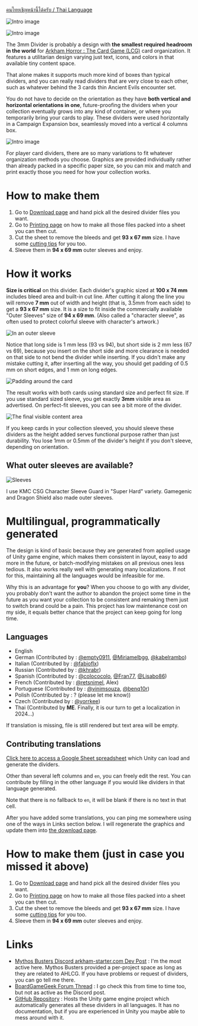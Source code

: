[คนไทยเชิญหน้านี้ได้ครับ / Thai Language](./divider/th)

![Intro image](../../../static/image/documentation/divider/head1.webp)

![Intro image](../../../static/image/documentation/divider/head2.webp)

The 3mm Divider is probably a design with **the smallest required headroom in the world** for [Arkham Horror : The Card Game (LCG)](https://www.fantasyflightgames.com/en/products/arkham-horror-the-card-game/) card organization. It features a utilitarian design varying just text, icons, and colors in that available tiny content space.

That alone makes it supports much more kind of boxes than typical dividers, and you can really read dividers that are very close to each other, such as whatever behind the 3 cards thin Ancient Evils encounter set.

You do not have to decide on the orientation as they have **both vertical and horizontal orientations in one**, future-proofing the dividers when your collection eventually grows into any kind of container, or where you temporarily bring your cards to play. These dividers were used horizontally in a Campaign Expansion box, seamlessly moved into a vertical 4 columns box.

![Intro image](../../../static/image/documentation/divider/head3.webp)

For player card dividers, there are so many variations to fit whatever organization methods you choose. Graphics are provided individually rather than already packed in a specific paper size, so you can mix and match and print exactly those you need for how your collection works.

# How to make them

1. Go to [Download page](./divider/download) and hand pick all the desired divider files you want.
2. Go to [Printing page](./divider/print) on how to make all those files packed into a sheet you can then cut.
3. Cut the sheet to remove the bleeds and get **93 x 67 mm** size. I have some [cutting tips](./divider/cut) for you too.
4. Sleeve them in **94 x 69 mm** outer sleeves and enjoy.

# How it works

**Size is critical** on this divider. Each divider's graphic sized at **100 x 74 mm** includes bleed area and built-in cut line. After cutting it along the line you will remove **7 mm** out of width and height (that is, 3.5mm from each side) to get a **93 x 67 mm** size. It is a size to fit inside the commercially available "Outer Sleeves" size of **94 x 69 mm**. (Also called a "character sleeve", as often used to protect colorful sleeve with character's artwork.)

![In an outer sleeve](../../../static/image/documentation/divider/how1.webp)

Notice that long side is 1 mm less (93 vs 94), but short side is 2 mm less (67 vs 69), because you insert on the short side and more clearance is needed on that side to not bend the divider while inserting. If you didn't make any mistake cutting it, after inserting all the way, you should get padding of 0.5 mm on short edges, and 1 mm on long edges.

![Padding around the card](../../../static/image/documentation/divider/in-sleeve.webp)

The result works with both cards using standard size and perfect fit size. If you use standard sized sleeve, you get exactly **3mm** visible area as advertised. On perfect-fit sleeves, you can see a bit more of the divider.

![The final visible content area](../../../static/image/documentation/divider/sleeve-height.webp)

If you keep cards in your collection sleeved, you should sleeve these dividers as the height added serves functional purpose rather than just durability. You lose 1mm or 0.5mm of the divider's height if you don't sleeve, depending on orientation.

## What outer sleeves are available?

![Sleeves](../../../static/image/documentation/divider/sleeves.webp)

I use KMC CSG Character Sleeve Guard in "Super Hard" variety. Gamegenic and Dragon Shield also made outer sleeves.

# Multilingual, programmatically generated

The design is kind of basic because they are generated from applied usage of Unity game engine, which makes them consistent in layout, easy to add more in the future, or batch-modifying mistakes on all previous ones less tedious. It also works really well with generating many localizations. If not for this, maintaining all the languages would be infeasible for me.

Why this is an advantage for **you**? When you choose to go with any divider, you probably don't want the author to abandon the project some time in the future as you want your collection to be consistent and remaking them just to switch brand could be a pain. This project has low maintenance cost on my side, it equals better chance that the project can keep going for long time.

## Languages

- English
- German (Contributed by : [@empty0911](https://boardgamegeek.com/user/empty0911), [@Miriamelbgg](https://boardgamegeek.com/user/Miriamelbgg), [@kabelrambo](https://boardgamegeek.com/user/kabelrambo))
- Italian (Contributed by : [@fabioflx](https://boardgamegeek.com/user/fabioflx))
- Russian (Contributed by : [@khrabr](https://boardgamegeek.com/user/khrabr))
- Spanish (Contributed by : [@colococolo](https://boardgamegeek.com/user/colococolo), [@Fran77](https://boardgamegeek.com/user/Fran77), [@Lisabo86](https://boardgamegeek.com/user/Lisabo86))
- French (Contributed by : [@retsnimel](https://boardgamegeek.com/user/retsnimel), Alex)
- Portuguese (Contributed by : [@vinimsouza](https://boardgamegeek.com/user/vinimsouza), [@benq10r](https://boardgamegeek.com/user/benq10r))
- Polish (Contributed by : ? (please let me know))
- Czech (Contributed by : [@yorrkee](https://boardgamegeek.com/user/yorrkee))
- Thai (Contributed by **ME**. Finally, it is our turn to get a localization in 2024...)

If translation is missing, file is still rendered but text area will be empty.

## Contributing translations

[Click here to access a Google Sheet spreadsheet](https://docs.google.com/spreadsheets/d/1jA8786alNXLDSA-LVSh4HzJ6gza1JqO1_XyImz7ncaE/edit) which Unity can load and generate the dividers.

Other than several left columns and `en`, you can freely edit the rest. You can contribute by filling in the other language if you would like dividers in that language generated.

Note that there is no fallback to `en`, it will be blank if there is no text in that cell.

After you have added some translations, you can ping me somewhere using one of the ways in Links section below. I will regenerate the graphics and update them into [the download page](./divider/download).

# How to make them (just in case you missed it above)

1. Go to [Download page](./divider/download) and hand pick all the desired divider files you want.
2. Go to [Printing page](./divider/print) on how to make all those files packed into a sheet you can then cut.
3. Cut the sheet to remove the bleeds and get **93 x 67 mm** size. I have some [cutting tips](./divider/cut) for you too.
4. Sleeve them in **94 x 69 mm** outer sleeves and enjoy.

# Links

- [Mythos Busters Discord arkham-starter.com Dev Post](https://discord.com/channels/225349059689447425/1203293837389209650) : I'm the most active here. Mythos Busters provided a per-project space as long as they are related to AHLCG. If you have problems or request of dividers, you can go tell me there.
- [BoardGameGeek Forum Thread](https://boardgamegeek.com/thread/2766339) : I go check this from time to time too, but not as active as the Discord post.
- [GitHub Repository](https://github.com/5argon/AHLCG3mmDivider) : Hosts the Unity game engine project which automatically generates all these dividers in all languages. It has no documentation, but if you are experienced in Unity you maybe able to mess around with it.
